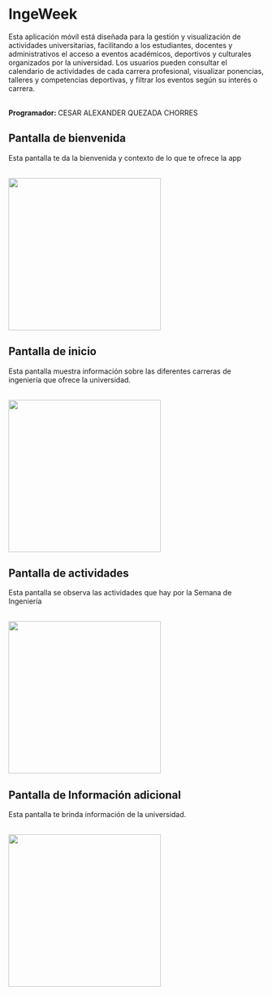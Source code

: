 <h1>IngeWeek</h1>
<p>Esta aplicación móvil está diseñada para la gestión y visualización de actividades universitarias, facilitando a los estudiantes, docentes y administrativos el acceso a eventos académicos, deportivos y culturales organizados por la universidad. Los usuarios pueden consultar el calendario de actividades de cada carrera profesional, visualizar ponencias, talleres y competencias deportivas, y filtrar los eventos según su interés o carrera.</p>
<br>
<strong>Programador: </strong> CESAR ALEXANDER QUEZADA CHORRES
<h2>Pantalla de bienvenida</h2>
<p>Esta pantalla te da la bienvenida y contexto de lo que te ofrece la app</p><br>
<img src="https://github.com/user-attachments/assets/5df2b615-8ca5-49ea-b802-072ed9052150" width="300px">

<h2>Pantalla de inicio</h2>
<p>Esta pantalla muestra información sobre las diferentes carreras de ingeniería que ofrece la universidad.</p><br>
<img src="https://github.com/user-attachments/assets/9f8894f8-edbb-490d-987d-5f7c7ef8c1d3" width="300px">

<h2>Pantalla de actividades</h2>
<p>Esta pantalla se observa las actividades que hay por la Semana de Ingeniería</p><br>
<img src="https://github.com/user-attachments/assets/8dc24ce5-8c41-4215-8c09-961e179c0414" width="300px">

<h2>Pantalla de Información adicional</h2>
<p>Esta pantalla te brinda información de la universidad.</p><br>
<img src="https://github.com/user-attachments/assets/98eea515-75a5-42fb-9ca6-c6ed3b1e07b9" width="300px">

